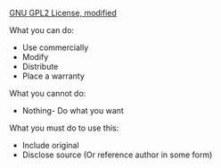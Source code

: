 [GNU GPL2 License, modified](https://tldrlegal.com/license/gnu-general-public-license-v2#summary)


What you can do:
- Use commercially
- Modify
- Distribute
- Place a warranty

What you cannot do:
- Nothing- Do what you want

What you must do to use this:
- Include original
- Disclose source (Or reference author in some form)

